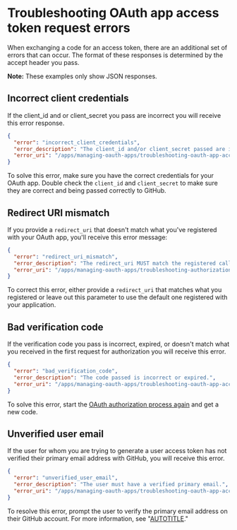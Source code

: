 # Troubleshooting OAuth app access token request errors

When exchanging a code for an access token, there are an additional set of errors that can occur. The format of these responses is determined by the accept header you pass.

<div class="ghd-spotlight ghd-spotlight-note border rounded-1 my-3 p-3 f5 color-border-accent-emphasis color-bg-accent">

**Note:** These examples only show JSON responses.

</div>

## Incorrect client credentials

If the client\_id and or client\_secret you pass are incorrect you will
receive this error response.

```json
{
  "error": "incorrect_client_credentials",
  "error_description": "The client_id and/or client_secret passed are incorrect.",
  "error_uri": "/apps/managing-oauth-apps/troubleshooting-oauth-app-access-token-request-errors/#incorrect-client-credentials"
}
```

To solve this error, make sure you have the correct credentials for your OAuth app. Double check the `client_id` and `client_secret` to make sure they are correct and being passed correctly
to GitHub.

## Redirect URI mismatch

If you provide a `redirect_uri` that doesn't match what you've registered with your OAuth app, you'll receive this error message:

```json
{
  "error": "redirect_uri_mismatch",
  "error_description": "The redirect_uri MUST match the registered callback URL for this application.",
  "error_uri": "/apps/managing-oauth-apps/troubleshooting-authorization-request-errors/#redirect-uri-mismatch2"
}
```

To correct this error, either provide a `redirect_uri` that matches what
you registered or leave out this parameter to use the default one
registered with your application.

## Bad verification code

If the verification code you pass is incorrect, expired, or doesn't
match what you received in the first request for authorization you will
receive this error.

```json
{
  "error": "bad_verification_code",
  "error_description": "The code passed is incorrect or expired.",
  "error_uri": "/apps/managing-oauth-apps/troubleshooting-oauth-app-access-token-request-errors/#bad-verification-code"
}
```

To solve this error, start the [OAuth authorization process again](/apps/oauth-apps/building-oauth-apps/authorizing-oauth-apps)
and get a new code.

## Unverified user email

If the user for whom you are trying to generate a user access token has not verified their primary email address with GitHub, you will receive this error.

```json
{
  "error": "unverified_user_email",
  "error_description": "The user must have a verified primary email.",
  "error_uri": "/apps/managing-oauth-apps/troubleshooting-oauth-app-access-token-request-errors/#unverified_user_email"
}
```

To resolve this error, prompt the user to verify the primary email address on their GitHub account. For more information, see "[AUTOTITLE](/get-started/signing-up-for-github/verifying-your-email-address)."
